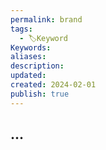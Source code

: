 ```yaml
---
permalink: brand
tags:
  - 🏷️Keyword
Keywords: 
aliases: 
description: 
updated: 
created: 2024-02-01
publish: true
---
```



## ...